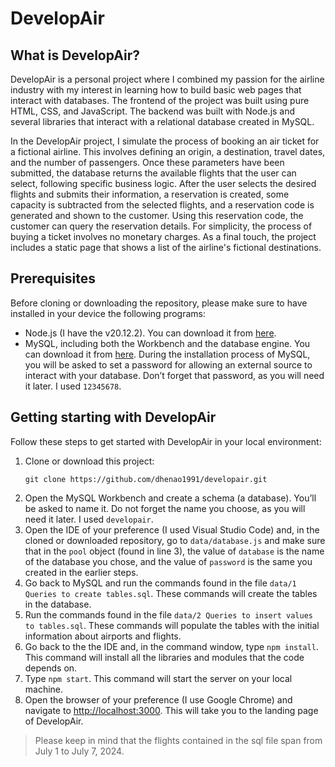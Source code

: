 # DevelopAir

## What is DevelopAir?

DevelopAir is a personal project where I combined my passion for the airline industry with my interest in learning how to build basic web pages that interact with databases. The frontend of the project was built using pure HTML, CSS, and JavaScript. The backend was built with Node.js and several libraries that interact with a relational database created in MySQL.

In the DevelopAir project, I simulate the process of booking an air ticket for a fictional airline. This involves defining an origin, a destination, travel dates, and the number of passengers. Once these parameters have been submitted, the database returns the available flights that the user can select, following specific business logic. After the user selects the desired flights and submits their information, a reservation is created, some capacity is subtracted from the selected flights, and a reservation code is generated and shown to the customer. Using this reservation code, the customer can query the reservation details. For simplicity, the process of buying a ticket involves no monetary charges. As a final touch, the project includes a static page that shows a list of the airline's fictional destinations.

## Prerequisites

Before cloning or downloading the repository, please make sure to have installed in your device the following programs:

- Node.js (I have the v20.12.2). You can download it from [here](https://nodejs.org/en/download/package-manager).
- MySQL, including both the Workbench and the database engine. You can download it from [here](https://dev.mysql.com/downloads/installer/). During the installation process of MySQL, you will be asked to set a password for allowing an external source to interact with your database. Don’t forget that password, as you will need it later. I used `12345678`.

## Getting starting with DevelopAir

Follow these steps to get started with DevelopAir in your local environment:
1.	Clone or download this project:
    ```
    git clone https://github.com/dhenao1991/developair.git
    ```
1.  Open the MySQL Workbench and create a schema (a database). You’ll be asked to name it. Do not forget the name you choose, as you will need it later. I used `developair`.
1. Open the IDE of your preference (I used Visual Studio Code) and, in the cloned or downloaded repository, go to `data/database.js` and make sure that in the `pool` object (found in line 3), the value of `database` is the name of the database you chose, and the value of `password` is the same you created in the earlier steps.
1.	Go back to MySQL and run the commands found in the file `data/1 Queries to create tables.sql`. These commands will create the tables in the database.
1.	Run the commands found in the file `data/2 Queries to insert values to tables.sql`. These commands will populate the tables with the initial information about airports and flights.
1.	Go back to the the IDE and, in the command window, type `npm install`. This command will install all the libraries and modules that the code depends on.
1.	Type `npm start`. This command will start the server on your local machine.
1.	Open the browser of your preference (I use Google Chrome) and navigate to <http://localhost:3000>. This will take you to the landing page of DevelopAir.

> Please keep in mind that the flights contained in the sql file span from July 1 to July 7, 2024.
